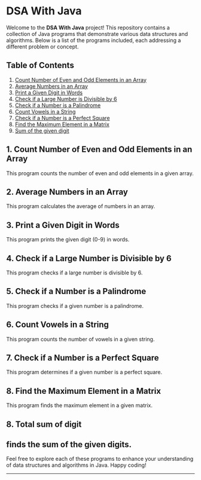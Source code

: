 # DSA With Java

Welcome to the **DSA With Java** project! This repository contains a collection of Java programs that demonstrate various data structures and algorithms. Below is a list of the programs included, each addressing a different problem or concept.

## Table of Contents

1. [Count Number of Even and Odd Elements in an Array](#count-even-and-odd-elements)
2. [Average Numbers in an Array](#average-numbers-in-array)
3. [Print a Given Digit in Words](#digit-in-words)
4. [Check if a Large Number is Divisible by 6](#divisible-by-6)
5. [Check if a Number is a Palindrome](#palindrome-number)
6. [Count Vowels in a String](#count-vowels)
7. [Check if a Number is a Perfect Square](#perfect-square)
8. [Find the Maximum Element in a Matrix](#max-element-in-matrix)
9. [Sum of the given digit](#sum-digit)

## <a name="count-even-and-odd-elements"></a>1. Count Number of Even and Odd Elements in an Array

This program counts the number of even and odd elements in a given array.

## <a name="average-numbers-in-array"></a>2. Average Numbers in an Array

This program calculates the average of numbers in an array.

## <a name="digit-in-words"></a>3. Print a Given Digit in Words

This program prints the given digit (0-9) in words.

## <a name="divisible-by-6"></a>4. Check if a Large Number is Divisible by 6

This program checks if a large number is divisible by 6.

## <a name="palindrome-number"></a>5. Check if a Number is a Palindrome

This program checks if a given number is a palindrome.

## <a name="count-vowels"></a>6. Count Vowels in a String

This program counts the number of vowels in a given string.

## <a name="perfect-square"></a>7. Check if a Number is a Perfect Square

This program determines if a given number is a perfect square.

## <a name="max-element-in-matrix"></a>8. Find the Maximum Element in a Matrix

This program finds the maximum element in a given matrix.

## <a name="sum-digit"></a>8. Total sum of digit 

finds the sum of the  given digits.
---

Feel free to explore each of these programs to enhance your understanding of data structures and algorithms in Java. Happy coding!

---
